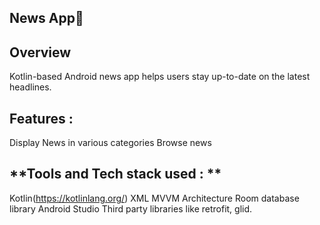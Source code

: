 ## **News App**📰

## **Overview**
Kotlin-based Android news app helps users stay up-to-date on the latest headlines.
## **Features :**
Display News in various categories
Browse news
## **Tools and Tech stack used : **
Kotlin(https://kotlinlang.org/)
XML
MVVM Architecture
Room database library
Android Studio
Third party libraries like retrofit, glid.

